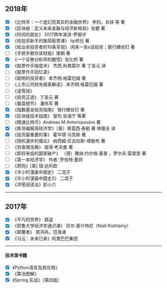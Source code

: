 ## 2018年
- [x] 《比特币：一个虚幻而真实的金融世界》 李钧，长铗 等 著
- [x] 《区块链：定义未来金融与经济新格局》张健  著
- [x] 《时间的朋友》 2017跨年演讲-罗振宇
- [x] 《给投资新手的极简股票课》 lip师兄 著
- [x] 《给业余投资者的10条军规》 闲来一坐s话投资；银行螺丝钉 著
- [ ] 《手把手教你读财报》唐朝 著
- [x] 《一个证券分析师的醒悟》张化桥 著
- [x] 《股票作手操盘术》 杰西.利弗莫尔 著 丁圣元 译
- [ ] 《股票作手回忆录》
- [ ] 《聪明的投资者》 本杰明.格雷厄姆 著
- [ ] 《上市公司财务报表解读》 本杰明.格雷厄姆 著
- [ ] 《滚雪球》
- [ ] 《投资正途》 丁圣元 著
- [ ] 《看盘细节》 潘伟军 著
- [x] 《指数基金投资指南》 银行螺丝钉 著
- [x] 《区块链技术指南》 邹均 张海宁 等著
- [ ] 《精通比特币》Andreas M Antonopoulos 著
- [x] 《斯坦福极简经济学》〔美〕蒂莫西·泰勒 著 林隆全 译
- [x] 《投资最重要的事》 霍华德·马克斯 著
- [ ] 《随机漫步的傻瓜》 纳西姆·尼古拉斯-塔勒布 著
- [ ] 《穷查理宝典》 彼得·考夫曼 著
- [ ] 《即将来临的国家破产》 （德）雅纳·约尔格·基普 ，罗尔夫·莫里恩  著
- [ ] 《第一本经济学》 作者: 罗伯特·墨菲 
- [ ] 《原则》[美] 瑞·达利欧 
- [x] 《半小时漫画中国史》 二混子
- [x] 《半小时漫画中国史2》 二混子
- [x]  《洋葱阅读法》彭小六

---
## 2017年
- [x] 《平凡的世界》 路遥
- [x] 《耶鲁大学经济学通识课》 尼尔·基什特尼（Niall Kishtainy）
- [x] 《颠覆者》 周鸿祎，范海涛
- [x] 《马云：未来已来》阿里巴巴集团

---
#### 技术类书籍
- [x] 《Python语言及其应用》
- [x] 《算法图解》
- [x] 《Spring 实战》（第四版）
